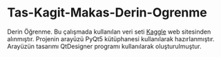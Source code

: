 # Tas-Kagit-Makas-Derin-Ogrenme
Derin Öğrenme.
Bu çalışmada kullanılan veri seti [Kaggle](https://www.kaggle.com/datasets/drgfreeman/rockpaperscissors) web sitesinden alınmıştır.
Projenin arayüzü PyQt5 kütüphanesi kullanılarak hazırlanmıştır. Arayüzün tasarımı QtDesigner programı kullanılarak oluşturulmuştur.
